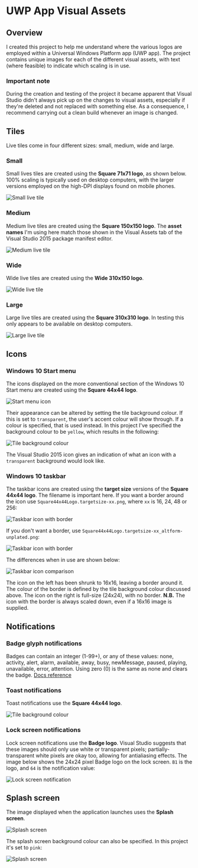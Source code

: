 # UWP App Visual Assets

## Overview

I created this project to help me understand where the various logos are employed within a Universal Windows Platform app (UWP app). The project contains unique images for each of the different visual assets, with text (where feasible) to indicate which scaling is in use.

### Important note

During the creation and testing of the project it became apparent that Visual Studio didn't always pick up on the changes to visual assets, especially if they're deleted and not replaced with something else. As a consequence, I recommend carrying out a clean build whenever an image is changed. 

## Tiles

Live tiles come in four different sizes: small, medium, wide and large.

### Small

Small lives tiles are created using the **Square 71x71 logo**, as shown below. 100% scaling is typically used on desktop computers, with the larger versions employed on the high-DPI displays found on mobile phones.

![Small live tile](https://raw.githubusercontent.com/paulthomson64/uwp-visual-assets/master/VisualAssetsApp/Assets/Square71x71Logo.scale-100.png)

### Medium

Medium live tiles are created using the **Square 150x150 logo**. The **asset names** I'm using here match those shown in the Visual Assets tab of the Visual Studio 2015 package manifest editor.

![Medium live tile](https://raw.githubusercontent.com/paulthomson64/uwp-visual-assets/master/VisualAssetsApp/Assets/Square150x150Logo.scale-100.png)

### Wide

Wide live tiles are created using the **Wide 310x150 logo**.

![Wide live tile](https://raw.githubusercontent.com/paulthomson64/uwp-visual-assets/master/VisualAssetsApp/Assets/Wide310x150Logo.scale-100.png)

### Large

Large live tiles are created using the **Square 310x310 logo**. In testing this only appears to be available on desktop computers. 

![Large live tile](https://raw.githubusercontent.com/paulthomson64/uwp-visual-assets/master/VisualAssetsApp/Assets/Square310x310Logo.scale-100.png)

## Icons

### Windows 10 Start menu

The icons displayed on the more conventional section of the Windows 10 Start menu are created using the **Square 44x44 logo**.

![Start menu icon](https://raw.githubusercontent.com/paulthomson64/uwp-visual-assets/master/VisualAssetsApp/Assets/Square44x44Logo.scale-100.png)

Their appearance can be altered by setting the tile background colour. If this is set to `transparent`, the user's accent colour will show through. If a colour is specified, that is used instead. In this project I've specified the background colour to be `yellow`, which results in the following:

![Tile background colour](https://raw.githubusercontent.com/paulthomson64/uwp-visual-assets/master/ScreenShots/TileBackgroundColour.png)

The Visual Studio 2015 icon gives an indication of what an icon with a `transparent` background would look like.

### Windows 10 taskbar

The taskbar icons are created using the **target size** versions of the **Square 44x44 logo**. The filename is important here. If you want a border around the icon use `Square44x44Logo.targetsize-xx.png`, where `xx` is 16, 24, 48 or 256:

![Taskbar icon with border](https://raw.githubusercontent.com/paulthomson64/uwp-visual-assets/master/VisualAssetsApp/Assets/Square44x44Logo.targetsize-24.png)

If you don't want a border, use `Square44x44Logo.targetsize-xx_altform-unplated.png`:

![Taskbar icon with border](https://raw.githubusercontent.com/paulthomson64/uwp-visual-assets/master/VisualAssetsApp/Assets/Square44x44Logo.targetsize-24_altform-unplated.png)

The differences when in use are shown below:

![Taskbar icon comparison](https://raw.githubusercontent.com/paulthomson64/uwp-visual-assets/master/ScreenShots/TaskbarIcons.png)

The icon on the left has been shrunk to 16x16, leaving a border around it. The colour of the border is defined by the tile background colour discussed above. The icon on the right is full-size (24x24), with no border. **N.B.** The icon with the border is always scaled down, even if a 16x16 image is supplied.

## Notifications

### Badge glyph notifications

Badges can contain an integer (1-99+), or any of these values: none, activity, alert, alarm, available, away, busy, newMessage, paused, playing, unavailable, error, attention. Using zero (0) is the same as none and clears the badge.
[Docs reference](https://docs.microsoft.com/en-us/uwp/schemas/tiles/badgeschema/element-badge)

### Toast notifications

Toast notifications use the **Square 44x44 logo**.

![Tile background colour](https://raw.githubusercontent.com/paulthomson64/uwp-visual-assets/master/ScreenShots/ToastNotification.png)

### Lock screen notifications

Lock screen notifications use the **Badge logo**. Visual Studio suggests that these images should only use white or transparent pixels; partially-transparent white pixels are okay too, allowing for antialiasing effects. The image below shows the 24x24 pixel Badge logo on the lock screen. `B1` is the logo, and `64` is the notification value:

![Lock screen notification](https://raw.githubusercontent.com/paulthomson64/uwp-visual-assets/master/ScreenShots/LockScreenNotification.png)

## Splash screen

The image displayed when the application launches uses the **Splash screen**.

![Splash screen](https://raw.githubusercontent.com/paulthomson64/uwp-visual-assets/master/VisualAssetsApp/Assets/SplashScreen.scale-100.png)

The splash screen background colour can also be specified. In this project it's set to `pink`:

![Splash screen](https://raw.githubusercontent.com/paulthomson64/uwp-visual-assets/master/ScreenShots/SplashScreenBackground.png)

